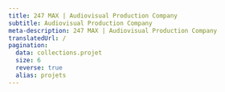 ```yaml
---
title: 247 MAX | Audiovisual Production Company
subtitle: Audiovisual Production Company
meta-description: 247 MAX | Audiovisual Production Company
translatedUrl: /
pagination:
  data: collections.projet
  size: 6
  reverse: true
  alias: projets
---
```

